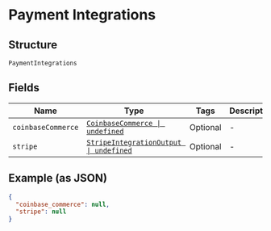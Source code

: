 
# Payment Integrations

## Structure

`PaymentIntegrations`

## Fields

| Name | Type | Tags | Description |
|  --- | --- | --- | --- |
| `coinbaseCommerce` | [`CoinbaseCommerce \| undefined`](../../doc/models/coinbase-commerce.md) | Optional | - |
| `stripe` | [`StripeIntegrationOutput \| undefined`](../../doc/models/stripe-integration-output.md) | Optional | - |

## Example (as JSON)

```json
{
  "coinbase_commerce": null,
  "stripe": null
}
```


